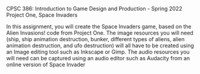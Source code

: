 CPSC 386: Introduction to Game Design and Production - Spring 2022 
Project One, Space Invaders

In this assignment, you will create the Space Invaders game, based on the Alien Invasions! code 
from Project One. The image resources you will need (ship, ship animation destruction, bunker, 
different types of aliens, alien animation destruction, and ufo destruction) will all have to be created 
using an Image editing tool such as Inkscape or Gimp. The audio resources you will need can be 
captured using an audio editor such as Audacity from an online version of Space Invader
